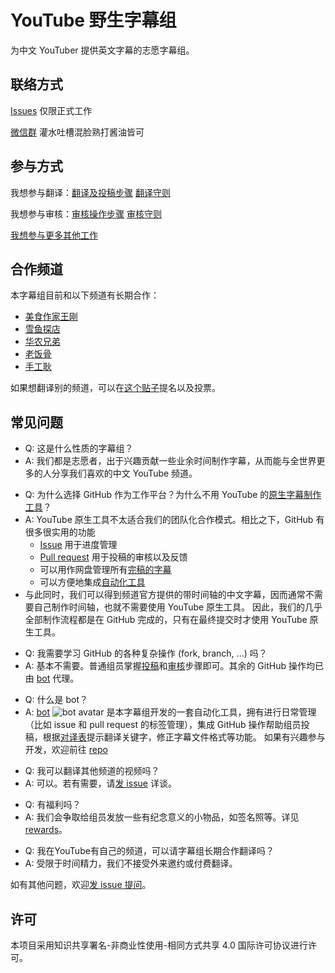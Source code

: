 # YouTube 野生字幕组

为中文 YouTuber 提供英文字幕的志愿字幕组。

## 联络方式

[Issues](https://github.com/immoonancient/YTSubtitles/issues) 仅限正式工作

[微信群](docs/wechat.md) 灌水吐槽混脸熟打酱油皆可

## 参与方式

我想参与翻译：[翻译及投稿步骤](tutorial/upload-subtitles-new.md) [翻译守则](docs/guidelines.md#翻译守则)

我想参与审核：[审核操作步骤](tutorial/review-comment.md) [审核守则](docs/guidelines.md#审核守则)

[我想参与更多其他工作](docs/more-work.md)

## 合作频道

本字幕组目前和以下频道有长期合作：
- [美食作家王刚](https://www.youtube.com/channel/UCg0m_Ah8P_MQbnn77-vYnYw)
- [雪鱼探店](https://www.youtube.com/channel/UCwUFx_z61wqMV8zTUVDNV1w)
- [华农兄弟](https://www.youtube.com/channel/UCjEGRKDfUOel8Hp9Iumw5NQ)
- [老饭骨](https://www.youtube.com/channel/UCBJmYv3Vf_tKcQr5_qmayXg)
- [手工耿](https://www.youtube.com/channel/UCEvlIrEAqIfOcvr9Qc8jquw)

如果想翻译别的频道，可以在[这个贴子](https://github.com/immoonancient/YTSubtitles/issues/1063)提名以及投票。

## 常见问题

- Q: 这是什么性质的字幕组？
- A: 我们都是志愿者，出于兴趣贡献一些业余时间制作字幕，从而能与全世界更多的人分享我们喜欢的中文 YouTube 频道。

<!---->

- Q: 为什么选择 GitHub 作为工作平台？为什么不用 YouTube 的[原生字幕制作工具](https://support.google.com/youtube/answer/6054623)？
- A: YouTube 原生工具不太适合我们的团队化合作模式。相比之下，GitHub 有很多很实用的功能
  * [Issue](https://github.com/immoonancient/YTSubtitles/issues) 用于进度管理
  * [Pull request](https://github.com/immoonancient/YTSubtitles/pulls) 用于投稿的审核以及反馈
  * 可以用作网盘管理所有[完稿的字幕](subtitles/)
  * 可以方便地集成[自动化工具](https://github.com/apps/ytsubtitles-bot)
- 与此同时，我们可以得到频道官方提供的带时间轴的中文字幕，因而通常不需要自己制作时间轴，也就不需要使用 YouTube 原生工具。
  因此，我们的几乎全部制作流程都是在 GitHub 完成的，只有在最终提交时才使用 YouTube 原生工具。
 

<!---->

- Q: 我需要学习 GitHub 的各种复杂操作 (fork, branch, ...) 吗？
- A: 基本不需要。普通组员掌握[投稿](tutorial/upload-subtitles-new.md)和[审核](docs/review-comment.md)步骤即可。其余的 GitHub 操作均已由 [bot](https://github.com/apps/ytsubtitles-bot) 代理。

<!---->

- Q: 什么是 bot？
- A: [bot](https://github.com/apps/ytsubtitles-bot) ![bot avatar](https://avatars2.githubusercontent.com/in/43067?s=18) 是本字幕组开发的一套自动化工具，拥有进行日常管理（比如 issue 和 pull request 的标签管理），集成 GitHub 操作帮助组员投稿，根据[对译表](https://immoonancient.github.io/YTSubtitles/static/translation-table.html)提示翻译关键字，修正字幕文件格式等功能。
  如果有兴趣参与开发，欢迎前往 [repo](https://github.com/immoonancient/YTSubtitles-bot)

<!---->

- Q: 我可以翻译其他频道的视频吗？
- A: 可以。若有需要，请[发 issue](https://github.com/immoonancient/YTSubtitles/issues) 详谈。

<!---->

- Q: 有福利吗？
- A: 我们会争取给组员发放一些有纪念意义的小物品，如签名照等。详见 [rewards](/rewards)。

<!---->

- Q: 我在YouTube有自己的频道，可以请字幕组长期合作翻译吗？
- A: 受限于时间精力，我们不接受外来邀约或付费翻译。

<!---->

如有其他问题，欢迎[发 issue 提问](https://github.com/immoonancient/YTSubtitles/issues)。

## 许可

本项目采用知识共享署名-非商业性使用-相同方式共享 4.0 国际许可协议进行许可。
